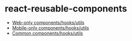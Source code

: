 # react-reusable-components

- [Web-only components/hooks/utils](./web)
- [Mobile-only components/hooks/utils](./mobile)
- [Common components/hooks/utils](./common)
